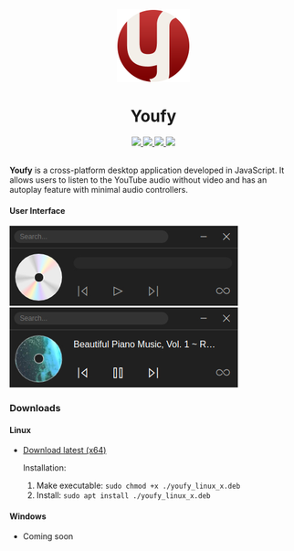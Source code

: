 <div align="center">
    <img src="./build/icon.png" width="128">
</div>

<h1 align="center">Youfy</h1>

<div align="center">

<a href="https://github.com/saw-jan/youfy/actions">
    <img src="https://img.shields.io/github/actions/workflow/status/saw-jan/youfy/build.yml?style=for-the-badge" />
</a>
<a href="https://github.com/saw-jan/youfy/blob/master/LICENSE">
    <img src="https://img.shields.io/github/license/saw-jan/youfy?color=yellow&style=for-the-badge" />
</a>
<a href="https://github.com/saw-jan/youfy/releases">
    <img src="https://img.shields.io/github/v/release/saw-jan/youfy?color=green&style=for-the-badge" />
</a>
<a href="https://github.com/saw-jan/youfy/issues">
    <img src="https://img.shields.io/github/issues/saw-jan/youfy?color=blue&style=for-the-badge" />
</a>

</div>

<br />

**Youfy** is a cross-platform desktop application developed in JavaScript. It allows users to listen to the YouTube audio without video and has an autoplay feature with minimal audio controllers.

#### User Interface

![ui-startup](./img/youfy-startup.jpg) &nbsp; ![ui-action](./img/youfy-action.jpg)

### Downloads

#### Linux

- [Download latest (x64)](https://github.com/saw-jan/youfy/releases/latest/download/youfy_linux_amd64.deb)

  Installation:

  1.  Make executable: `sudo chmod +x ./youfy_linux_x.deb`
  2.  Install: `sudo apt install ./youfy_linux_x.deb`

#### Windows

- Coming soon

